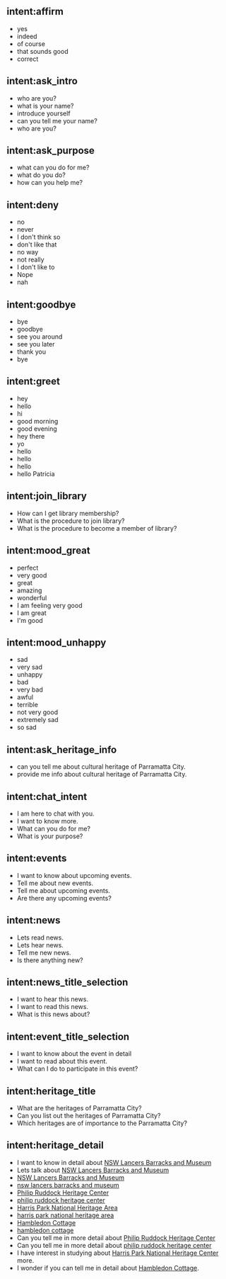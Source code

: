 ## intent:affirm
- yes
- indeed
- of course
- that sounds good
- correct

## intent:ask_intro
- who are you?
- what is your name?
- introduce yourself
- can you tell me your name?
- who are you?

## intent:ask_purpose
- what can you do for me?
- what do you do?
- how can you help me?

## intent:deny
- no
- never
- I don't think so
- don't like that
- no way
- not really
- I don't like to
- Nope
- nah

## intent:goodbye
- bye
- goodbye
- see you around
- see you later
- thank you
- bye

## intent:greet
- hey
- hello
- hi
- good morning
- good evening
- hey there
- yo
- hello
- hello
- hello
- hello Patricia

## intent:join_library
- How can I get library membership?
- What is the procedure to join library?
- What is the procedure to become a member of library?

## intent:mood_great
- perfect
- very good
- great
- amazing
- wonderful
- I am feeling very good
- I am great
- I'm good

## intent:mood_unhappy
- sad
- very sad
- unhappy
- bad
- very bad
- awful
- terrible
- not very good
- extremely sad
- so sad

## intent:ask_heritage_info
- can you tell me about cultural heritage of Parramatta City.
- provide me info about cultural heritage of Parramatta City.


## intent:chat_intent
- I am here to chat with you.
- I want to know more.
- What can you do for me?
- What is your purpose?

## intent:events
- I want to know about upcoming events.
- Tell me about new events.
- Tell me about upcoming events.
- Are there any upcoming events?

## intent:news
- Lets read news.
- Lets hear news.
- Tell me new news.
- Is there anything new?

## intent:news_title_selection
- I want to hear this news.
- I want to read this news.
- What is this news about?

## intent:event_title_selection
- I want to know about the event in detail
- I want to read about this event.
- What can I do to participate in this event?

## intent:heritage_title
- What are the heritages of Parramatta City?
- Can you list out the heritages of Parramatta City?
- Which heritages are of importance to the Parramatta City?

## intent:heritage_detail
- I want to know in detail about [NSW Lancers Barracks and Museum](heritage_name)
- Lets talk about [NSW Lancers Barracks and Museum](heritage_name)
- [NSW Lancers Barracks and Museum](heritage_name)
- [nsw lancers barracks and museum](heritage_name)
- [Philip Ruddock Heritage Center](heritage_name)
- [philip ruddock heritage center](heritage_name)
- [Harris Park National Heritage Area](heritage_name)
- [harris park national heritage area](heritage_name)
- [Hambledon Cottage](heritage_name)
- [hambledon cottage](heritage_name)
- Can you tell me in more detail about [Philip Ruddock Heritage Center](heritage_name)
- Can you tell me in more detail about [philip ruddock heritage center](heritage_name)
- I have interest in studying about [Harris Park National Heritage Center](heritage_name) more.
- I wonder if you can tell me in detail about [Hambledon Cottage](heritage_name).